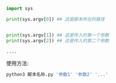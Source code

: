 ```python
import sys

print(sys.argv[0]) ## 这是脚本所在的路径


print(sys.argv[1]) ## 这是传入的第一个参数
print(sys.argv[2]) ## 这是传入的第二个参数

....
```

使用方法:

```python
python3 脚本名称.py '参数1' '参数2' '...'
```

